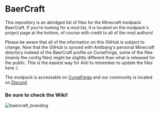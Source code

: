 # BaerCraft
This repository is an abridged list of files for the Minecraft modpack BaerCraft. 
If you're looking for a mod list, it is located on the modpack's project page at the bottom, of course with credit to all of the mod authors! 

Please be aware that all of the information on this GitHub is subject to change. Now that the GitHub is synced with Antibang's personal Minecraft directory instead of the BaerCraft profile on CurseForge, some of the files (mainly the config files) might be slightly different than what is released for the public. This is the easiest way for Anti to remember to update the files here :)

The modpack is  accessable on [CurseForge](https://www.curseforge.com/minecraft/modpacks/baercraft) and our community is located on [Discord](https://discord.gg/CKbbFyzrd9).

### Be sure to check the Wiki!

![baercraft_branding](https://github.com/antibang/BaerCraft/assets/79492924/330254cd-b687-42de-87d2-83e79692d43e)
